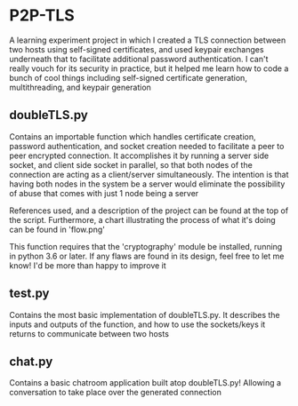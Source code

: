 # P2P-TLS

A learning experiment project in which I created a TLS connection between two hosts using self-signed certificates, and used keypair exchanges underneath that to facilitate additional password authentication. I can't really vouch for its security in practice, but it helped me learn how to code a bunch of cool things including self-signed certificate generation, multithreading, and keypair generation

## doubleTLS.py

Contains an importable function which handles certificate creation, password authentication, and socket creation needed to facilitate a peer to peer encrypted connection. It accomplishes it by running a server side socket, and client side socket in parallel, so that both nodes of the connection are acting as a client/server simultaneously. The intention is that having both nodes in the system be a server would eliminate the possibility of abuse that comes with just 1 node being a server

References used, and a description of the project can be found at the top of the script. Furthermore, a chart illustrating the process of what it's doing can be found in 'flow.png'

This function requires that the 'cryptography' module be installed, running in python 3.6 or later. If any flaws are found in its design, feel free to let me know! I'd be more than happy to improve it

## test.py

Contains the most basic implementation of doubleTLS.py. It describes the inputs and outputs of the function, and how to use the sockets/keys it returns to communicate between two hosts

## chat.py

Contains a basic chatroom application built atop doubleTLS.py! Allowing a conversation to take place over the generated connection


